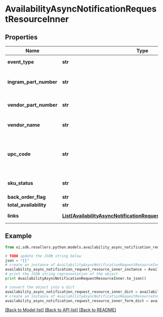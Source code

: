 # AvailabilityAsyncNotificationRequestResourceInner


## Properties

Name | Type | Description | Notes
------------ | ------------- | ------------- | -------------
**event_type** | **str** | The event name sent in the event request. | [optional] 
**ingram_part_number** | **str** | The Unique IngramMicro part number for the product. | [optional] 
**vendor_part_number** | **str** | The vendors part number for the product. | [optional] 
**vendor_name** | **str** | The name of the vendor/manufacturer of the product. | [optional] 
**upc_code** | **str** | The UPC code for the product. Consists of 12 numeric digits that are uniquly assigned to each trade item. | [optional] 
**sku_status** | **str** | Status returned saying whether sku is active. | [optional] 
**back_order_flag** | **str** | Backordered Flag. | [optional] 
**total_availability** | **str** | totalAvailability. | [optional] 
**links** | [**List[AvailabilityAsyncNotificationRequestResourceInnerLinksInner]**](AvailabilityAsyncNotificationRequestResourceInnerLinksInner.md) | Link to Order Details for the order(s). | [optional] 

## Example

```python
from xi.sdk.resellers.python.models.availability_async_notification_request_resource_inner import AvailabilityAsyncNotificationRequestResourceInner

# TODO update the JSON string below
json = "{}"
# create an instance of AvailabilityAsyncNotificationRequestResourceInner from a JSON string
availability_async_notification_request_resource_inner_instance = AvailabilityAsyncNotificationRequestResourceInner.from_json(json)
# print the JSON string representation of the object
print AvailabilityAsyncNotificationRequestResourceInner.to_json()

# convert the object into a dict
availability_async_notification_request_resource_inner_dict = availability_async_notification_request_resource_inner_instance.to_dict()
# create an instance of AvailabilityAsyncNotificationRequestResourceInner from a dict
availability_async_notification_request_resource_inner_form_dict = availability_async_notification_request_resource_inner.from_dict(availability_async_notification_request_resource_inner_dict)
```
[[Back to Model list]](../README.md#documentation-for-models) [[Back to API list]](../README.md#documentation-for-api-endpoints) [[Back to README]](../README.md)



